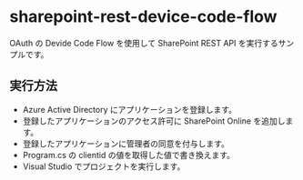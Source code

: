 # sharepoint-rest-device-code-flow

OAuth の Devide Code Flow を使用して SharePoint REST API を実行するサンプルです。

## 実行方法

* Azure Active Directory にアプリケーションを登録します。
* 登録したアプリケーションのアクセス許可に SharePoint Online を追加します。
* 登録したアプリケーションに管理者の同意を付与します。
* Program.cs の clientid の値を取得した値で書き換えます。
* Visual Studio でプロジェクトを実行します。
